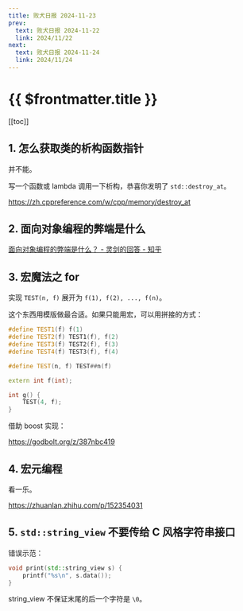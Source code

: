 ```yaml
---
title: 败犬日报 2024-11-23
prev:
  text: 败犬日报 2024-11-22
  link: 2024/11/22
next:
  text: 败犬日报 2024-11-24
  link: 2024/11/24
---
```


# {{ $frontmatter.title }}

[[toc]]

## 1. 怎么获取类的析构函数指针

并不能。

写一个函数或 lambda 调用一下析构，恭喜你发明了 `std::destroy_at`。

<https://zh.cppreference.com/w/cpp/memory/destroy_at>

## 2. 面向对象编程的弊端是什么

[面向对象编程的弊端是什么？ - 灵剑的回答 - 知乎](https://www.zhihu.com/question/20275578/answer/90882535)

## 3. 宏魔法之 for

实现 `TEST(n, f)` 展开为 `f(1), f(2), ..., f(n)`。

这个东西用模版做最合适。如果只能用宏，可以用拼接的方式：

```cpp
#define TEST1(f) f(1)
#define TEST2(f) TEST1(f), f(2)
#define TEST3(f) TEST2(f), f(3)
#define TEST4(f) TEST3(f), f(4)

#define TEST(n, f) TEST##n(f)

extern int f(int);

int g() {
    TEST(4, f);
}
```

借助 boost 实现：

<https://godbolt.org/z/387nbc419>

## 4. 宏元编程

看一乐。

<https://zhuanlan.zhihu.com/p/152354031>

## 5. `std::string_view` 不要传给 C 风格字符串接口

错误示范：

```cpp
void print(std::string_view s) {
    printf("%s\n", s.data());
}
```

string_view 不保证末尾的后一个字符是 `\0`。
